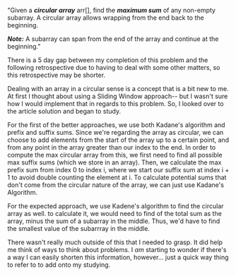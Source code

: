 "Given a ***circular array*** arr[], find the ***maximum sum*** of any non-empty subarray. A circular array allows wrapping from the end back to the beginning.

***Note:*** A subarray can span from the end of the array and continue at the beginning."

There is a 5 day gap between my completion of this problem and the following retrospective due to having to deal with some other matters, so this retrospective may be shorter.

Dealing with an array in a circular sense is a concept that is a bit new to me. At first I thought about using a Sliding Window approach-- but I wasn't sure how I would implement that in regards to this problem. So, I looked over to the article solution and began to study.

For the first of the better approaches, we use both Kadane's algorithm and prefix and suffix sums. Since we're regarding the array as circular, we can choose to add elements from the start of the array up to a certain point, and from any point in the array greater than our index to the end. In order to compute the max circular array from this, we first need to find all possible max suffix sums (which we store in an array). Then, we calculate the max prefix sum from index 0 to index i, where we start our suffix sum at index i + 1 to avoid double counting the element at i. To calculate potential sums that don't come from the circular nature of the array, we can just use Kadane's Algorithm.

For the expected approach, we use Kadene's algorithm to find the circular array as well. to calculate it, we would need to find of the total sum as the array, minus the sum of a subarray in the middle. Thus, we'd have to find the smallest value of the subarrray in the middle.

There wasn't really much outside of this that I needed to grasp. It did help me think of ways to think about problems. I _am_ starting to wonder if there's a way I can easily shorten this information, however... just a quick way thing to refer to to add onto my studying.
